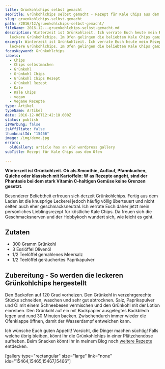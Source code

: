 ```yaml
---
title: Grünkohlchips selbst gemacht
seoTitle: Grünkohlchips selbst gemacht - Rezept für Kale Chips aus dem Ofen
slug: gruenkohlchips-selbst-gemacht
path: /2016/12/gruenkohlchips-selbst-gemacht/
fileName: 2016-12---gruenkohlchips-selbst-gemacht.md
description: Winterzeit ist Grünkohlzeit. Ich verrate Euch heute mein Rezept für
  leckere Grünkohlchips. Im Ofen gelingen die beliebten Kale Chips ganz leicht.
excerpt: Winterzeit ist Grünkohlzeit. Ich verrate Euch heute mein Rezept für
  leckere Grünkohlchips. Im Ofen gelingen die beliebten Kale Chips ganz leicht.
focusKeyword: Grünkohlchips
labels:
  - Chips
  - Chips selbstmachen
  - Grünkohl
  - Grünkohl Chips
  - Grünkohl Chips Rezept
  - Grünkohl Rezept
  - Kale
  - Kale Chips
  - vegan
  - Vegane Rezepte
type: Artikel
typeName: Artikel
date: 2016-12-06T12:42:18.000Z
status: publish
isWerbung: false
isAffiliate: false
thumbnailId: "15466"
image: /img/demo.jpg
errors:
  oldGallery: article has an old wordpress gallery
subTitle: Rezept für Kale Chips aus dem Ofen
  
---
```


**Winterzeit ist Grünkohlzeit. Ob als Smoothie, Auflauf, Pfannkuchen, Quiche
oder klassisch mit Kartoffeln: W** **as Rezepte angeht, sind der Phantasie bei
dem stark Vitamin C-haltigen Gemüse keine Grenzen gesetzt.**

Besonderer Beliebtheit erfreuen sich derzeit Grünkohlchips. Fertig aus dem Laden
ist die knusprige Leckerei jedoch häufig völlig überteuert und nicht selten auch
eher geschmacksneutral. Ich verrate Euch daher jetzt mein persönliches
Lieblingsrezept für köstliche Kale Chips. Da freuen sich die Geschmacksnerven
und der Hobbykoch wundert sich, wie leicht es geht.

## Zutaten

- 300 Gramm Grünkohl
- 3 Esslöffel Olivenöl
- 1/2 Teelöffel gemahlenes Meersalz
- 1/2 Teelöffel geräuchertes Paprikapulver

## Zubereitung - So werden die leckeren Grünkohlchips hergestellt

Den Backofen auf 120 Grad vorheizen. Den Grünkohl in verzehrgerechte Stücke
schneiden, waschen und sehr gut abtrocknen. Salz, Paprikapulver und Öl mit einem
Schneebesen vermischen und den Grünkohl mit der Lotion einreiben. Den Grünkohl
auf ein mit Backpapier ausgelegtes Backblech legen und rund 30 Minuten backen.
Zwischendurch immer wieder die Ofenklappe öffnen, damit der Wasserdampf
entweichen kann.

Ich wünsche Euch guten Appetit! Vorsicht, die Dinger machen süchtig! Falls
welche übrig bleiben, könnt Ihr die Grünkohlchips in einer Plätzchendose
aufheben. Beim Snacken könnt Ihr in meinem Blog noch
[weitere Rezepte](/category/vegan-2/rezepte/) entdecken.

[gallery type="rectangular" size="large" link="none"
ids="15464,15465,15467,15466"]

  